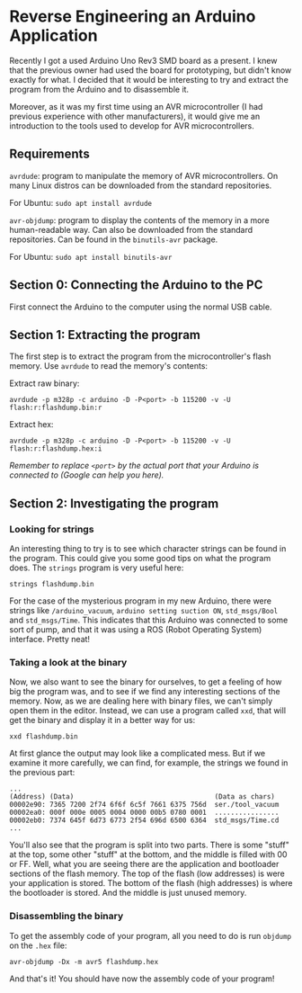 # Reverse Engineering an Arduino Application

Recently I got a used Arduino Uno Rev3 SMD board as a present. I knew that the previous owner had used the board for prototyping, but didn't know exactly for what. I decided that it would be interesting to try and extract the program from the Arduino and to disassemble it.

Moreover, as it was my first time using an AVR microcontroller (I had previous experience with other manufacturers), it would give me an introduction to the tools used to develop for AVR microcontrollers.

## Requirements

`avrdude`: program to manipulate the memory of AVR microcontrollers. On many Linux distros can be downloaded from the standard repositories. 

For Ubuntu: `sudo apt install avrdude`

`avr-objdump`: program to display the contents of the memory in a more human-readable way. Can also be downloaded from the standard repositories. Can be found in the `binutils-avr` package.

For Ubuntu: `sudo apt install binutils-avr`

## Section 0: Connecting the Arduino to the PC

First connect the Arduino to the computer using the normal USB cable. 

## Section 1: Extracting the program

The first step is to extract the program from the microcontroller's flash memory. Use `avrdude` to read the memory's contents:

Extract raw binary: 

`avrdude -p m328p -c arduino -D -P<port> -b 115200 -v -U flash:r:flashdump.bin:r`

Extract hex:        

`avrdude -p m328p -c arduino -D -P<port> -b 115200 -v -U flash:r:flashdump.hex:i`

*Remember to replace `<port>` by the actual port that your Arduino is connected to (Google can help you here).*

## Section 2: Investigating the program

### Looking for strings

An interesting thing to try is to see which character strings can be found in the program. This could give you some good tips on what the program does. The `strings` program is very useful here:

`strings flashdump.bin`

For the case of the mysterious program in my new Arduino, there were strings like `/arduino_vacuum`, `arduino setting suction ON`, `std_msgs/Bool` and `std_msgs/Time`. This indicates that this Arduino was connected to some sort of pump, and that it was using a ROS (Robot Operating System) interface. Pretty neat!

### Taking a look at the binary

Now, we also want to see the binary for ourselves, to get a feeling of how big the program was, and to see if we find any interesting sections of the memory. Now, as we are dealing here with binary files, we can't simply open them in the editor. Instead, we can use a program called `xxd`, that will get the binary and display it in a better way for us:

`xxd flashdump.bin`

At first glance the output may look like a complicated mess. But if we examine it more carefully, we can find, for example, the strings we found in the previous part:

```
...
(Address) (Data)                                   (Data as chars)
00002e90: 7365 7200 2f74 6f6f 6c5f 7661 6375 756d  ser./tool_vacuum
00002ea0: 000f 000e 0005 0004 0000 00b5 0780 0001  ................
00002eb0: 7374 645f 6d73 6773 2f54 696d 6500 6364  std_msgs/Time.cd
...
```

You'll also see that the program is split into two parts. There is some "stuff" at the top, some other "stuff" at the bottom, and the middle is filled with 00 or FF. Well, what you are seeing there are the application and bootloader sections of the flash memory. The top of the flash (low addresses) is were your application is stored. The bottom of the flash (high addresses) is where the bootloader is stored. And the middle is just unused memory.

### Disassembling the binary

To get the assembly code of your program, all you need to do is run `objdump` on the `.hex` file:

`avr-objdump -Dx -m avr5 flashdump.hex`

And that's it! You should have now the assembly code of your program!
